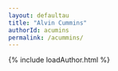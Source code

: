 ```yaml
---
layout: defaultau
title: "Alvin Cummins"
authorId: acumins
permalink: /acummins/
---
```


{% include loadAuthor.html %}
<script>
    $(document).ready(function(){
        showAuthorBio('{{ page.authorId }}');
   });
</script>